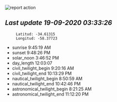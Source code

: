 ![report action](https://github.com/matiasz8/actions-for-reports/workflows/report%20action/badge.svg?branch=develop) 


## *****Last update 19-09-2020 03:33:26*****



		 Latitud: -34.61315
		 Longitud: -58.37723

 - sunrise 	 9:45:19 AM
 - sunset 	 9:48:26 PM
 - solar_noon 	 3:46:52 PM
 - day_length 	 12:03:07
 - civil_twilight_begin 	 9:20:16 AM
 - civil_twilight_end 	 10:13:29 PM
 - nautical_twilight_begin 	 8:50:59 AM
 - nautical_twilight_end 	 10:42:46 PM
 - astronomical_twilight_begin 	 8:21:25 AM
 - astronomical_twilight_end 	 11:12:20 PM
